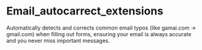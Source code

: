 # Email_autocarrect_extensions
Automatically detects and corrects common email typos (like gamai.com → gmail.com) when filling out forms, ensuring your email is always accurate and you never miss important messages.
